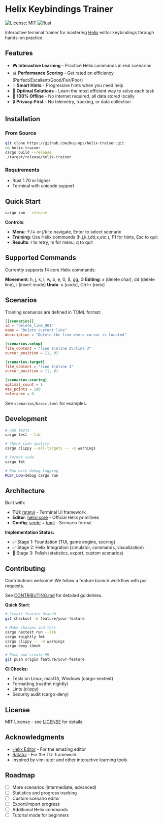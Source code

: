 # Helix Keybindings Trainer

[![License: MIT](https://img.shields.io/badge/License-MIT-blue.svg)](LICENSE)
[![Rust](https://img.shields.io/badge/rust-1.70+-orange.svg)](https://www.rust-lang.org)

Interactive terminal trainer for mastering [Helix](https://helix-editor.com/) editor keybindings through hands-on practice.

## Features

- 🎮 **Interactive Learning** - Practice Helix commands in real scenarios
- 📊 **Performance Scoring** - Get rated on efficiency (Perfect/Excellent/Good/Fair/Poor)
- 💡 **Smart Hints** - Progressive hints when you need help
- 🎯 **Optimal Solutions** - Learn the most efficient way to solve each task
- 📴 **100% Offline** - No internet required, all data stored locally
- 🔒 **Privacy-First** - No telemetry, tracking, or data collection

## Installation

### From Source

```bash
git clone https://github.com/bug-ops/helix-trainer.git
cd helix-trainer
cargo build --release
./target/release/helix-trainer
```

### Requirements

- Rust 1.70 or higher
- Terminal with unicode support

## Quick Start

```bash
cargo run --release
```

**Controls:**

- **Menu**: ↑/↓ or j/k to navigate, Enter to select scenario
- **Training**: Use Helix commands (h,j,k,l,dd,x,etc.), F1 for hints, Esc to quit
- **Results**: r to retry, m for menu, q to quit

## Supported Commands

Currently supports 14 core Helix commands:

**Movement**: h, j, k, l, w, b, e, 0, $, gg, G
**Editing**: x (delete char), dd (delete line), i (insert mode)
**Undo**: u (undo), Ctrl-r (redo)

## Scenarios

Training scenarios are defined in TOML format:

```toml
[[scenarios]]
id = "delete_line_001"
name = "Delete current line"
description = "Delete the line where cursor is located"

[scenarios.setup]
file_content = "line 1\nline 2\nline 3"
cursor_position = [1, 0]

[scenarios.target]
file_content = "line 1\nline 3"
cursor_position = [1, 0]

[scenarios.scoring]
optimal_count = 1
max_points = 100
tolerance = 0
```

See `scenarios/basic.toml` for examples.

## Development

```bash
# Run tests
cargo test --lib

# Check code quality
cargo clippy --all-targets -- -D warnings

# Format code
cargo fmt

# Run with debug logging
RUST_LOG=debug cargo run
```

## Architecture

Built with:

- **TUI**: [ratatui](https://github.com/ratatui-org/ratatui) - Terminal UI framework
- **Editor**: [helix-core](https://github.com/helix-editor/helix) - Official Helix primitives
- **Config**: [serde](https://serde.rs/) + [toml](https://github.com/toml-lang/toml) - Scenario format

**Implementation Status:**

- ✅ Stage 1: Foundation (TUI, game engine, scoring)
- ✅ Stage 2: Helix Integration (simulator, commands, visualization)
- 🔄 Stage 3: Polish (statistics, export, custom scenarios)

## Contributing

Contributions welcome! We follow a feature branch workflow with pull requests.

See [CONTRIBUTING.md](CONTRIBUTING.md) for detailed guidelines.

**Quick Start:**

```bash
# Create feature branch
git checkout -b feature/your-feature

# Make changes and test
cargo nextest run --lib
cargo +nightly fmt
cargo clippy -- -D warnings
cargo deny check

# Push and create PR
git push origin feature/your-feature
```

**CI Checks:**
- Tests on Linux, macOS, Windows (cargo-nextest)
- Formatting (rustfmt nightly)
- Lints (clippy)
- Security audit (cargo-deny)

## License

MIT License - see [LICENSE](LICENSE) for details.

## Acknowledgments

- [Helix Editor](https://helix-editor.com/) - For the amazing editor
- [Ratatui](https://ratatui.rs/) - For the TUI framework
- Inspired by vim-tutor and other interactive learning tools

## Roadmap

- [ ] More scenarios (intermediate, advanced)
- [ ] Statistics and progress tracking
- [ ] Custom scenario editor
- [ ] Export/import progress
- [ ] Additional Helix commands
- [ ] Tutorial mode for beginners
